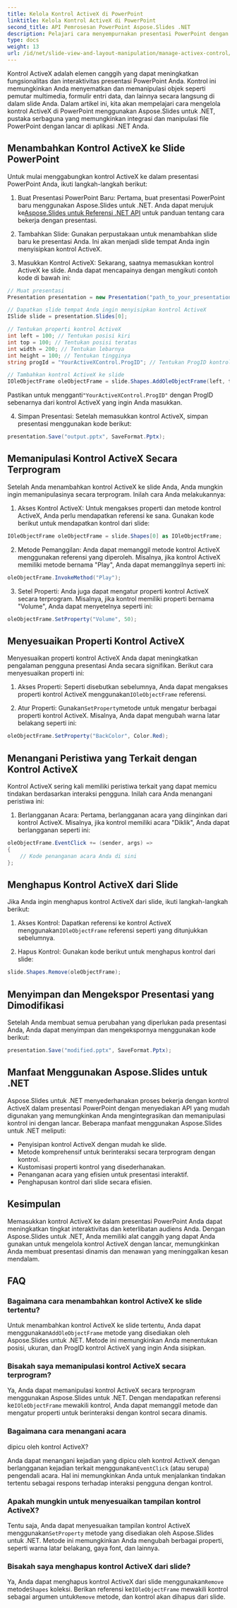 ```yaml
---
title: Kelola Kontrol ActiveX di PowerPoint
linktitle: Kelola Kontrol ActiveX di PowerPoint
second_title: API Pemrosesan PowerPoint Aspose.Slides .NET
description: Pelajari cara menyempurnakan presentasi PowerPoint dengan kontrol ActiveX menggunakan Aspose.Slides untuk .NET. Panduan langkah demi langkah kami mencakup penyisipan, manipulasi, penyesuaian, penanganan peristiwa, dan banyak lagi.
type: docs
weight: 13
url: /id/net/slide-view-and-layout-manipulation/manage-activex-control/
---
```

Kontrol ActiveX adalah elemen canggih yang dapat meningkatkan fungsionalitas dan interaktivitas presentasi PowerPoint Anda. Kontrol ini memungkinkan Anda menyematkan dan memanipulasi objek seperti pemutar multimedia, formulir entri data, dan lainnya secara langsung di dalam slide Anda. Dalam artikel ini, kita akan mempelajari cara mengelola kontrol ActiveX di PowerPoint menggunakan Aspose.Slides untuk .NET, pustaka serbaguna yang memungkinkan integrasi dan manipulasi file PowerPoint dengan lancar di aplikasi .NET Anda.

## Menambahkan Kontrol ActiveX ke Slide PowerPoint

Untuk mulai menggabungkan kontrol ActiveX ke dalam presentasi PowerPoint Anda, ikuti langkah-langkah berikut:

1.  Buat Presentasi PowerPoint Baru: Pertama, buat presentasi PowerPoint baru menggunakan Aspose.Slides untuk .NET. Anda dapat merujuk ke[Aspose.Slides untuk Referensi .NET API](https://reference.aspose.com/slides/net/) untuk panduan tentang cara bekerja dengan presentasi.

2. Tambahkan Slide: Gunakan perpustakaan untuk menambahkan slide baru ke presentasi Anda. Ini akan menjadi slide tempat Anda ingin menyisipkan kontrol ActiveX.

3. Masukkan Kontrol ActiveX: Sekarang, saatnya memasukkan kontrol ActiveX ke slide. Anda dapat mencapainya dengan mengikuti contoh kode di bawah ini:

```csharp
// Muat presentasi
Presentation presentation = new Presentation("path_to_your_presentation.pptx");

// Dapatkan slide tempat Anda ingin menyisipkan kontrol ActiveX
ISlide slide = presentation.Slides[0];

// Tentukan properti kontrol ActiveX
int left = 100; // Tentukan posisi kiri
int top = 100; // Tentukan posisi teratas
int width = 200; // Tentukan lebarnya
int height = 100; // Tentukan tingginya
string progId = "YourActiveXControl.ProgID"; // Tentukan ProgID kontrol ActiveX

// Tambahkan kontrol ActiveX ke slide
IOleObjectFrame oleObjectFrame = slide.Shapes.AddOleObjectFrame(left, top, width, height, progId);
```

 Pastikan untuk mengganti`"YourActiveXControl.ProgID"` dengan ProgID sebenarnya dari kontrol ActiveX yang ingin Anda masukkan.

4. Simpan Presentasi: Setelah memasukkan kontrol ActiveX, simpan presentasi menggunakan kode berikut:

```csharp
presentation.Save("output.pptx", SaveFormat.Pptx);
```

## Memanipulasi Kontrol ActiveX Secara Terprogram

Setelah Anda menambahkan kontrol ActiveX ke slide Anda, Anda mungkin ingin memanipulasinya secara terprogram. Inilah cara Anda melakukannya:

1. Akses Kontrol ActiveX: Untuk mengakses properti dan metode kontrol ActiveX, Anda perlu mendapatkan referensi ke sana. Gunakan kode berikut untuk mendapatkan kontrol dari slide:

```csharp
IOleObjectFrame oleObjectFrame = slide.Shapes[0] as IOleObjectFrame;
```

2. Metode Pemanggilan: Anda dapat memanggil metode kontrol ActiveX menggunakan referensi yang diperoleh. Misalnya, jika kontrol ActiveX memiliki metode bernama "Play", Anda dapat memanggilnya seperti ini:

```csharp
oleObjectFrame.InvokeMethod("Play");
```

3. Setel Properti: Anda juga dapat mengatur properti kontrol ActiveX secara terprogram. Misalnya, jika kontrol memiliki properti bernama "Volume", Anda dapat menyetelnya seperti ini:

```csharp
oleObjectFrame.SetProperty("Volume", 50);
```

## Menyesuaikan Properti Kontrol ActiveX

Menyesuaikan properti kontrol ActiveX Anda dapat meningkatkan pengalaman pengguna presentasi Anda secara signifikan. Berikut cara menyesuaikan properti ini:

1.  Akses Properti: Seperti disebutkan sebelumnya, Anda dapat mengakses properti kontrol ActiveX menggunakan`IOleObjectFrame` referensi.

2.  Atur Properti: Gunakan`SetProperty`metode untuk mengatur berbagai properti kontrol ActiveX. Misalnya, Anda dapat mengubah warna latar belakang seperti ini:

```csharp
oleObjectFrame.SetProperty("BackColor", Color.Red);
```

## Menangani Peristiwa yang Terkait dengan Kontrol ActiveX

Kontrol ActiveX sering kali memiliki peristiwa terkait yang dapat memicu tindakan berdasarkan interaksi pengguna. Inilah cara Anda menangani peristiwa ini:

1. Berlangganan Acara: Pertama, berlangganan acara yang diinginkan dari kontrol ActiveX. Misalnya, jika kontrol memiliki acara "Diklik", Anda dapat berlangganan seperti ini:

```csharp
oleObjectFrame.EventClick += (sender, args) =>
{
    // Kode penanganan acara Anda di sini
};
```

## Menghapus Kontrol ActiveX dari Slide

Jika Anda ingin menghapus kontrol ActiveX dari slide, ikuti langkah-langkah berikut:

1.  Akses Kontrol: Dapatkan referensi ke kontrol ActiveX menggunakan`IOleObjectFrame` referensi seperti yang ditunjukkan sebelumnya.

2. Hapus Kontrol: Gunakan kode berikut untuk menghapus kontrol dari slide:

```csharp
slide.Shapes.Remove(oleObjectFrame);
```

## Menyimpan dan Mengekspor Presentasi yang Dimodifikasi

Setelah Anda membuat semua perubahan yang diperlukan pada presentasi Anda, Anda dapat menyimpan dan mengekspornya menggunakan kode berikut:

```csharp
presentation.Save("modified.pptx", SaveFormat.Pptx);
```

## Manfaat Menggunakan Aspose.Slides untuk .NET

Aspose.Slides untuk .NET menyederhanakan proses bekerja dengan kontrol ActiveX dalam presentasi PowerPoint dengan menyediakan API yang mudah digunakan yang memungkinkan Anda mengintegrasikan dan memanipulasi kontrol ini dengan lancar. Beberapa manfaat menggunakan Aspose.Slides untuk .NET meliputi:

- Penyisipan kontrol ActiveX dengan mudah ke slide.
- Metode komprehensif untuk berinteraksi secara terprogram dengan kontrol.
- Kustomisasi properti kontrol yang disederhanakan.
- Penanganan acara yang efisien untuk presentasi interaktif.
- Penghapusan kontrol dari slide secara efisien.

## Kesimpulan

Memasukkan kontrol ActiveX ke dalam presentasi PowerPoint Anda dapat meningkatkan tingkat interaktivitas dan keterlibatan audiens Anda. Dengan Aspose.Slides untuk .NET, Anda memiliki alat canggih yang dapat Anda gunakan untuk mengelola kontrol ActiveX dengan lancar, memungkinkan Anda membuat presentasi dinamis dan menawan yang meninggalkan kesan mendalam.

## FAQ

### Bagaimana cara menambahkan kontrol ActiveX ke slide tertentu?

 Untuk menambahkan kontrol ActiveX ke slide tertentu, Anda dapat menggunakan`AddOleObjectFrame` metode yang disediakan oleh Aspose.Slides untuk .NET. Metode ini memungkinkan Anda menentukan posisi, ukuran, dan ProgID kontrol ActiveX yang ingin Anda sisipkan.

### Bisakah saya memanipulasi kontrol ActiveX secara terprogram?

 Ya, Anda dapat memanipulasi kontrol ActiveX secara terprogram menggunakan Aspose.Slides untuk .NET. Dengan mendapatkan referensi ke`IOleObjectFrame` mewakili kontrol, Anda dapat memanggil metode dan mengatur properti untuk berinteraksi dengan kontrol secara dinamis.

### Bagaimana cara menangani acara

 dipicu oleh kontrol ActiveX?

Anda dapat menangani kejadian yang dipicu oleh kontrol ActiveX dengan berlangganan kejadian terkait menggunakan`EventClick` (atau serupa) pengendali acara. Hal ini memungkinkan Anda untuk menjalankan tindakan tertentu sebagai respons terhadap interaksi pengguna dengan kontrol.

### Apakah mungkin untuk menyesuaikan tampilan kontrol ActiveX?

 Tentu saja, Anda dapat menyesuaikan tampilan kontrol ActiveX menggunakan`SetProperty` metode yang disediakan oleh Aspose.Slides untuk .NET. Metode ini memungkinkan Anda mengubah berbagai properti, seperti warna latar belakang, gaya font, dan lainnya.

### Bisakah saya menghapus kontrol ActiveX dari slide?

 Ya, Anda dapat menghapus kontrol ActiveX dari slide menggunakan`Remove` metode`Shapes` koleksi. Berikan referensi ke`IOleObjectFrame` mewakili kontrol sebagai argumen untuk`Remove` metode, dan kontrol akan dihapus dari slide.